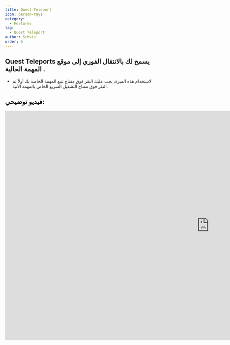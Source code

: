 ```yaml
---
title: Quest Teleport
icon: person-rays
category:
  - Features
tag:
  - Quest Teleport
author: Schvis
order: 5
---
```


## Quest Teleports يسمح لك بالانتقال الفوري إلى موقع المهمة الحالية .
- لاستخدام هذه الميزة، يجب عليك النقر فوق مفتاح تتبع المهمة الخاصة بك أولاً ثم النقر فوق مفتاح التشغيل السريع الخاص بالمهمة الآنية.

## فيديو توضيحي:

<div class="iframe-container"><iframe width="1328" height="747" src="https://www.youtube.com/embed/HNdQu39G2Tc?list=PL5eI1Tb64p56g27qfYk7VuFTz4FK6YrKa" title="Korepi - QuestTP" frameborder="0" allow="accelerometer; autoplay; clipboard-write; encrypted-media; gyroscope; picture-in-picture; web-share" referrerpolicy="strict-origin-when-cross-origin" allowfullscreen></iframe></div>
